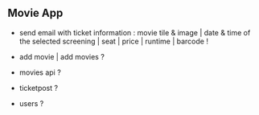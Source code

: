 ## Movie App 



- send email with ticket information : movie tile & image | date & time of the selected screening | seat | price | runtime | barcode !


- add movie | add movies ?
- movies api ?


- ticketpost ?
- users ?